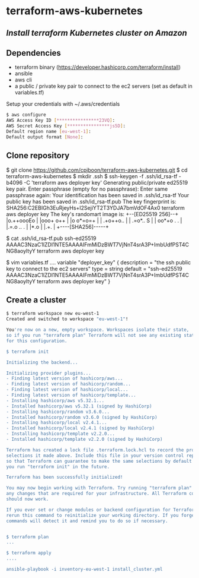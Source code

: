 # terraform-aws-kubernetes

## _Install terraform Kubernetes cluster on Amazon_

## Dependencies
- terraform binary (https://developer.hashicorp.com/terraform/install)
- ansible 
- aws cli
- a public / private key pair to connect to the ec2 servers (set as default in variables.tf)

Setup your credentials with ~/.aws/credentials

```sh
$ aws configure
AWS Access Key ID [****************23VQ]: 
AWS Secret Access Key [****************js5D]: 
Default region name [eu-west-1]: 
Default output format [None]: 
```

## Clone repository
$ git clone https://github.com/cpjboon/terraform-aws-kubernetes.git
$ cd terraform-aws-kubernetes
$ mkdir .ssh
$ ssh-keygen -f .ssh/id_rsa-tf -b4096 -C 'terraform aws deployer key'
Generating public/private ed25519 key pair.
Enter passphrase (empty for no passphrase): 
Enter same passphrase again: 
Your identification has been saved in .ssh/id_rsa-tf
Your public key has been saved in .ssh/id_rsa-tf.pub
The key fingerprint is:
SHA256:C2EBIGh3EuRjeyHs+I2SejiYT2T3YDJA7bmVdOF4Ax0 terraform aws deployer key
The key's randomart image is:
+--[ED25519 256]--+
|o.++oooEo        |
|ooo+ o++         |
|o o*=o=+         |
| .+o++o..        |
| .=o*.. S        |
| oo*+o . .       |
|.=.o .. .        |
|*.o              |
|.+.              |
+----[SHA256]-----+

$ cat .ssh/id_rsa-tf.pub 
ssh-ed25519 AAAAC3NzaC1lZDI1NTE5AAAAIFmMiDzBWT7VjNnT4srA3P+ImbUdfPST4CNG8aoyltyY terraform aws deployer key

$ vim variables.tf
....
variable "deployer_key" {
  description = "the ssh public key to connect to the ec2 servers"
  type        = string
  default     = "ssh-ed25519 AAAAC3NzaC1lZDI1NTE5AAAAIFmMiDzBWT7VjNnT4srA3P+ImbUdfPST4CNG8aoyltyY terraform aws deployer key"
}


## Create a cluster

```sh
$ terraform workspace new eu-west-1
Created and switched to workspace "eu-west-1"!

You're now on a new, empty workspace. Workspaces isolate their state,
so if you run "terraform plan" Terraform will not see any existing state
for this configuration.

$ terraform init

Initializing the backend...

Initializing provider plugins...
- Finding latest version of hashicorp/aws...
- Finding latest version of hashicorp/random...
- Finding latest version of hashicorp/local...
- Finding latest version of hashicorp/template...
- Installing hashicorp/aws v5.32.1...
- Installed hashicorp/aws v5.32.1 (signed by HashiCorp)
- Installing hashicorp/random v3.6.0...
- Installed hashicorp/random v3.6.0 (signed by HashiCorp)
- Installing hashicorp/local v2.4.1...
- Installed hashicorp/local v2.4.1 (signed by HashiCorp)
- Installing hashicorp/template v2.2.0...
- Installed hashicorp/template v2.2.0 (signed by HashiCorp)

Terraform has created a lock file .terraform.lock.hcl to record the provider
selections it made above. Include this file in your version control repository
so that Terraform can guarantee to make the same selections by default when
you run "terraform init" in the future.

Terraform has been successfully initialized!

You may now begin working with Terraform. Try running "terraform plan" to see
any changes that are required for your infrastructure. All Terraform commands
should now work.

If you ever set or change modules or backend configuration for Terraform,
rerun this command to reinitialize your working directory. If you forget, other
commands will detect it and remind you to do so if necessary.


$ terraform plan
...

$ terraform apply
....

ansible-playbook -i inventory-eu-west-1 install_cluster.yml
```
